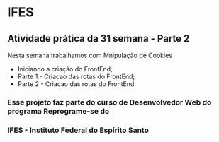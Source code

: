 # IFES

## Atividade prática da 31 semana - Parte 2

Nesta semana trabalhamos com Mnipulação de Cookies

* Iniciando a criação do FrontEnd;
* Parte 1 - Criacao das rotas do FrontEnd;
* Parte 2 - Criacao das rotas do FrontEnd.

### Esse projeto faz parte do curso de Desenvolvedor Web do programa Reprograme-se do
### IFES - Instituto Federal do Espírito Santo

